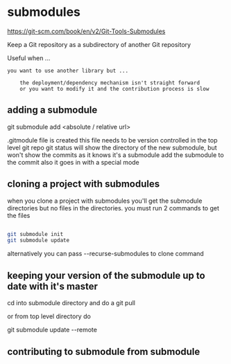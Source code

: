 # submodules

https://git-scm.com/book/en/v2/Git-Tools-Submodules

Keep a Git repository as a subdirectory of another Git repository

Useful when ...

    you want to use another library but ...

        the deployment/dependency mechanism isn't straight forward
        or you want to modify it and the contribution process is slow

## adding a submodule

git submodule add <absolute / relative url>

.gitmodule file is created
this file needs to be version controlled in the top level git repo
git status will show the directory of the new submodule, but won't show the commits
as it knows it's a submodule
add the submodule to the commit also
it goes in with a special mode

## cloning a project with submodules

when you clone a project with submodules you'll get the submodule directories but no files in the directories.
you must run 2 commands to get the files

```bash

git submodule init
git submodule update

```

alternatively you can pass --recurse-submodules to clone command

## keeping your version of the submodule up to date with it's master

cd into submodule directory and do a git pull

or from top level directory do

git submodule update --remote

## contributing to submodule from submodule